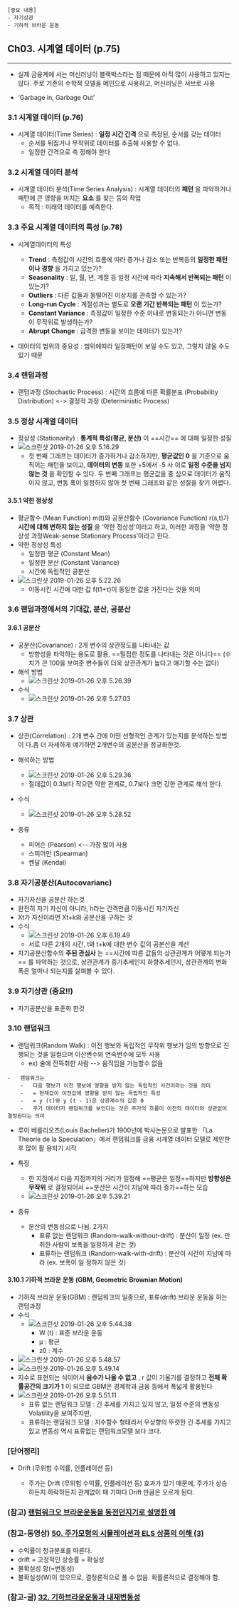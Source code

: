 ```
[중요 내용]
- 자기상관
- 기하적 브라운 운동
```

Ch03. 시계열 데이터 (p.75)
--------------------------

---

-	실제 금융계에 서는 머신러닝이 블랙박스라는 점 때문에 아직 많이 사용하고 있지는 않다. 주로 기존의 수학적 모델을 메인으로 사용하고, 머신러닝은 서브로 사용

-	‘Garbage in, Garbage Out’

### 3.1 시계열 데이터 (p.76)

-	시계열 데이터(Time Series) : **일정 시간 간격** 으로 측정된, 순서를 갖는 데이터
	-	순서를 뒤집거나 무작위로 데이터를 추출해 사용할 수 없다.
	-	일정한 간격으로 측 정해야 한다

### 3.2 시계열 데이터 분석

-	시계열 데이터 분석(Time Series Analysis) : 시계열 데이터의 **패턴** 을 파악하거나 패턴에 큰 영향을 미치는 **요소** 를 찾는 등의 작업
	-	목적 : 미래의 데이터를 예측한다.

### 3.3 주요 시계열 데이터의 특성 (p.78)

-	시계열데이터의 특성

	-	**Trend** : 측정값이 시간의 흐름에 따라 증가나 감소 또는 반복등의 **일정한 패턴이나 경향** 을 가지고 있는가?
	-	**Seasonality** : 일, 월, 년, 계절 등 일정 시간에 따라 **지속해서 반복되는 패턴** 이 있는가?
	-	**Outliers** : 다른 값들과 동떨어진 이상치를 관측할 수 있는가?
	-	**Long-run Cycle** : 계절성과는 별도로 **오랜 기간 반복되는 패턴** 이 있는가?
	-	**Constant Variance** : 측정값이 일정한 수준 이내로 변동되는가 아니면 변동이 무작위로 발생하는가?
	-	**Abrupt Change** : 급격한 변동을 보이는 데이터가 있는가?

-	데이터의 범위의 중요성 : 범위에따라 일정패턴이 보일 수도 있고, 그렇지 않을 수도 있기 때문

### 3.4 랜덤과정

-	랜덤과정 (Stochastic Process) : 시간의 흐름에 따른 확률분포 (Probability Distribution) <-> 결정적 과정 (Deterministic Process)

### 3.5 정상 시계열 데이터

-	정상성 (Stationarity) : **통계적 특성(평균, 분산)** 이 ==시간== 에 대해 일정한 성질
-	![스크린샷 2019-01-26 오후 5.16.29](/img/스크린샷%202019-01-26%20오후%205.16.29.png)
	-	첫 번째 그래프는 데이터가 증가하거나 감소하지만, **평균값인 0** 을 기준으로 움직이는 패턴을 보이고, **데이터의 변동** 또한 +5에서 -5 사 이로 **일정 수준을 넘지 않는 것** 을 확인할 수 있다. 두 번째 그래프는 평균값을 중 심으로 데이터가 움직이지 않고, 변동 폭이 일정하지 않아 첫 번째 그래프와 같은 성질을 찾기 어렵다.

#### 3.5.1 약한 정상성

-	평균함수 (Mean Function) m(t)와 공분산함수 (Covariance Function) r(s,t)가 **시간에 대해 변하지 않는 성질** 을 ‘약한 정상성’이라고 하고, 이러한 과정을 ‘약한 정상성 과정Weak-sense Stationary Process’이라고 한다.
-	약한 정상성 특성
	-	일정한 평균 (Constant Mean)
	-	일정한 분산 (Constant Variance)
	-	시간에 독립적인 공분산
-	![스크린샷 2019-01-26 오후 5.22.26](/img/스크린샷%202019-01-26%20오후%205.22.26.png)
	-	이동시킨 시간에 대한 값 f(t1+τ)이 동일한 값을 가진다는 것을 의미

### 3.6 랜덤과정에서의 기대값, 분산, 공분산

#### 3.6.1 공분산

-	공분산(Covariance) : 2개 변수의 상관정도를 나타내는 값
	-	방향성을 파악하는 용도로 활용, ==밀접한 정도를 나타내는 것은 아니다== (수치가 큰 100을 보여준 변수들이 더욱 상관관계가 높다고 얘기할 수는 없다)
-	해석 방법
	-	![스크린샷 2019-01-26 오후 5.26.39](/img/스크린샷%202019-01-26%20오후%205.26.39.png)
-	수식
	-	![스크린샷 2019-01-26 오후 5.27.03](/img/스크린샷%202019-01-26%20오후%205.27.03.png)

### 3.7 상관

-	상관(Correlation) : 2개 변수 간에 어떤 선형적인 관계가 있는지를 분석하는 방법이 다.좀 더 자세하게 얘기하면 2개변수의 공분산을 정규화한것.
-	해석하는 방법

	-	![스크린샷 2019-01-26 오후 5.29.36](/img/스크린샷%202019-01-26%20오후%205.29.36.png)
	-	절대값이 0.3보다 작으면 약한 관계로, 0.7보다 크면 강한 관계로 해석 한다.

-	수식

	-	![스크린샷 2019-01-26 오후 5.28.52](/img/스크린샷%202019-01-26%20오후%205.28.52.png)

-	종류

	-	피어슨 (Pearson) <-- 가장 많이 사용
	-	스피어만 (Spearman)
	-	켄달 (Kendal)

### 3.8 자기공분산(Autocovarianc)

-	자기자신을 공분산 하는것
-	완전히 자기 자신이 아니라, h라는 간격만큼 이동시킨 자기자신
-	Xt가 자신이라면 Xt+k와 공분산을 구하는 것
-	수식
	-	![스크린샷 2019-01-26 오후 6.19.49](/img/스크린샷%202019-01-26%20오후%206.19.49.png)
	-	서로 다른 2개의 시간, t와 t+k에 대한 변수 값의 공분산을 계산
-	자기공분산함수의 **주된 관심사** 는 ==시간에 따른 값들의 상관관계가 어떻게 되는가== 를 파악하는 것으로, 상관관계가 증가추세인지 하향추세인지, 상관관계의 변화 폭은 얼마나 되는지를 살펴볼 수 있다.

### 3.9 자기상관 (중요!!)

-	자기공분산을 표준화 한것

### 3.10 랜덤워크

-	랜덤워크(Random Walk) : 이전 행보와 독립적인 무작위 행보가 임의 방향으로 진행되는 것을 일컬으며 이산변수와 연속변수에 모두 사용
	-	ex) 술에 잔뜩취한 사람 --> 움직임을 가늠할수 없음

```
-	랜덤워크는
	-	다음 행보가 이전 행보에 영향을 받지 않는 독립적인 사건이라는 것을 의미
	-	= 현재값이 이전값에 영향을 받지 않는 독립적인 특성
	-	= y (t)와 y (t - 1)은 상관계수의 값은 0
	-	주가 데이터가 랜덤워크를 보인다는 것은 주가의 흐름이 이전의 데이터와 상관없이 결정된다는 의미
```

-	루이 베를리오즈(Louis Bachelier)가 1900년에 박사논문으로 발표한 「La Theorie de la Speculation」에서 랜덤워크를 금융 시계열 데이터 모델로 제안한 후 많이 활 용되기 시작

-	특징

	-	한 지점에서 다음 지점까지의 거리가 일정해 ==평균은 일정==하지만 **방향성은 무작위** 로 결정되어서 ==분산은 시간이 지남에 따라 증가==하는 모습
	-	![스크린샷 2019-01-26 오후 5.39.21](/img/스크린샷%202019-01-26%20오후%205.39.21.png)

-	종류

	-	분산의 변동성으로 나뉨. 2가지
		-	표류 없는 랜덤워크 (Random-walk-without-drift) : 분산이 일정 (ex. 만취한 사람이 보폭을 일정하게 걷는 것)
		-	표류하는 랜덤워크 (Random-walk-with-drift) : 분산이 시간이 지남에 따라 (ex. 보폭이 일 정하지 않은 것)

#### 3.10.1 기하적 브라운 운동 (GBM, Geometric Brownian Motion)

-	기하적 브라운 운동(GBM) : 랜덤워크의 일종으로, 표류(drift) 브라운 운동을 하는 랜덤과정
-	수식
	-	![스크린샷 2019-01-26 오후 5.44.38](/img/스크린샷%202019-01-26%20오후%205.44.38.png)
		-	W (t) : 표준 브라운 운동
		-	μ : 평균
		-	z0 : 계수
-	![스크린샷 2019-01-26 오후 5.48.57](/img/스크린샷%202019-01-26%20오후%205.48.57.png)
-	![스크린샷 2019-01-26 오후 5.49.14](/img/스크린샷%202019-01-26%20오후%205.49.14.png)
-	지수로 표현되는 식이어서 **음수가 나올 수 없고** , r 값이 기울기를 결정하고 **전체 확률공간의 크기가 1** 이 되므로 GBM은 경제학과 금융 등에서 폭넓게 활용된다
-	![스크린샷 2019-01-26 오후 5.51.11](/img/스크린샷%202019-01-26%20오후%205.51.11.png)
	-	표류 없는 랜덤워크 모델 : 긴 추세를 가지고 있지 않고, 일정 수준의 변동성 Volatility을 보여주지만,
	-	표류하는 랜덤워크 모델 : 지수함수 형태라서 우상향의 뚜렷한 긴 추세를 가지고있고 변동성 역시 표류없는 랜덤워크모델 보다 크다.

### [단어정리]

-	Drift (무위험 수익률, 인플레이션 등)

	-	주가는 Drift (무위험 수익률, 인플레이션 등) 효과가 있기 때문에, 주가가 상승하든지 하락하든지 관계없이 매 기마다 Drift 만큼은 오르게 된다.

### (참고) [랜텀워크오 브라운운동을 동전던지기로 설명한 예](https://m.blog.naver.com/PostView.nhn?blogId=chunjein&logNo=100154159130&categoryNo=13&proxyReferer=https%3A%2F%2Fwww.google.com%2F)

### (참고-동영상) [50. 주가모형의 시뮬레이션과 ELS 상품의 이해 (3)](https://blog.naver.com/chunjein/220869314058)

-	수익률이 정규분포를 따른다.
-	drift = 고정적인 상승률 = 확실성
-	불확실성 항(=변동성)
-	불확실성(W)이 있으므로, 결정론적으로 풀 수 없음. 확률론적으로 결정해야 함.

### (참고-글) [32. 기하브라운운동과 내재변동성](https://blog.naver.com/chunjein/100188340479)

